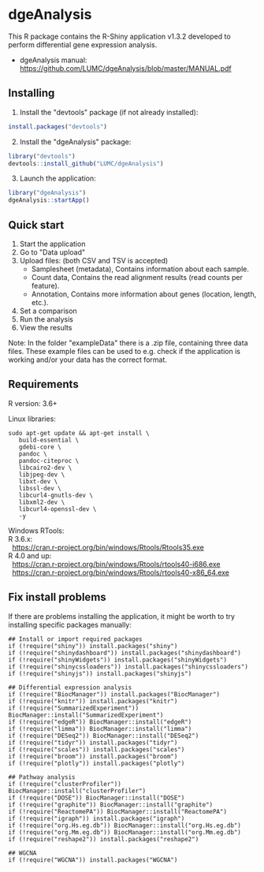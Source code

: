 # dgeAnalysis

This R package contains the R-Shiny application v1.3.2 developed to perform differential gene expression analysis.
* dgeAnalysis manual: https://github.com/LUMC/dgeAnalysis/blob/master/MANUAL.pdf

## Installing
1. Install the "devtools" package (if not already installed):
```r
install.packages("devtools")
```
2. Install the "dgeAnalysis" package:
```r
library("devtools")
devtools::install_github("LUMC/dgeAnalysis")
```
3. Launch the application:
```r
library("dgeAnalysis")
dgeAnalysis::startApp()
```

## Quick start
1. Start the application
2. Go to "Data upload"
3. Upload files: (both CSV and TSV is accepted)
    * Samplesheet (metadata), Contains information about each sample.
    * Count data, Contains the read alignment results (read counts per feature).
    * Annotation, Contains more information about genes (location, length, etc.).
4. Set a comparison
5. Run the analysis
6. View the results

Note: In the folder "exampleData" there is a .zip file, containing three data files. These example files can be used to e.g. check if the application is working and/or your data has the correct format.

## Requirements
R version: 3.6+

Linux libraries:
````
sudo apt-get update && apt-get install \
   build-essential \
   gdebi-core \
   pandoc \
   pandoc-citeproc \
   libcairo2-dev \
   libjpeg-dev \
   libxt-dev \
   libssl-dev \
   libcurl4-gnutls-dev \
   libxml2-dev \
   libcurl4-openssl-dev \
   -y
````

Windows RTools:\
R 3.6.x:\
&nbsp; https://cran.r-project.org/bin/windows/Rtools/Rtools35.exe \
R 4.0 and up:\
&nbsp; https://cran.r-project.org/bin/windows/Rtools/rtools40-i686.exe \
&nbsp; https://cran.r-project.org/bin/windows/Rtools/rtools40-x86_64.exe


## Fix install problems
If there are problems installing the application, it might be worth to try installing specific packages manually:
```
## Install or import required packages
if (!require("shiny")) install.packages("shiny")
if (!require("shinydashboard")) install.packages("shinydashboard")
if (!require("shinyWidgets")) install.packages("shinyWidgets")
if (!require("shinycssloaders")) install.packages("shinycssloaders")
if (!require("shinyjs")) install.packages("shinyjs")

## Differential expression analysis
if (!require("BiocManager")) install.packages("BiocManager")
if (!require("knitr")) install.packages("knitr")
if (!require("SummarizedExperiment")) BiocManager::install("SummarizedExperiment")
if (!require("edgeR")) BiocManager::install("edgeR")
if (!require("limma")) BiocManager::install("limma")
if (!require("DESeq2")) BiocManager::install("DESeq2")
if (!require("tidyr")) install.packages("tidyr")
if (!require("scales")) install.packages("scales")
if (!require("broom")) install.packages("broom")
if (!require("plotly")) install.packages("plotly")

## Pathway analysis
if (!require("clusterProfiler")) BiocManager::install("clusterProfiler")
if (!require("DOSE")) BiocManager::install("DOSE")
if (!require("graphite")) BiocManager::install("graphite")
if (!require("ReactomePA")) BiocManager::install("ReactomePA")
if (!require("igraph")) install.packages("igraph")
if (!require("org.Hs.eg.db")) BiocManager::install("org.Hs.eg.db")
if (!require("org.Mm.eg.db")) BiocManager::install("org.Mm.eg.db")
if (!require("reshape2")) install.packages("reshape2")

## WGCNA
if (!require("WGCNA")) install.packages("WGCNA")
```

